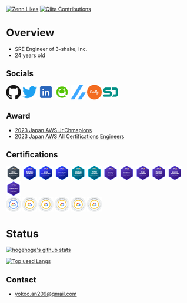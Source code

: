 
[![Zenn Likes](https://badgen.org/img/zenn/yokoo_an209/likes?style=plastic)](https://zenn.dev/yokoo_an209)
[![Qiita Contributions](https://badgen.org/img/qiita/yokoo-an209/contributions?style=plastic)](https://qiita.com/yokoo-an209)

# Overview

- SRE Engineer of 3-shake, Inc.
- 24 years old


## Socials

[<img src="./public/images/social/github.svg" width="40" height="40" />](https://github.com/parupappa)
[<img src="./public/images/social/twitter.svg" width="40" height="40" />](https://twitter.com/866mfs)
[<img src="./public/images/social/linkedin2.png" width="40" height="40" />](https://www.linkedin.com/in/annosuke-yokoo-65a258284/)
[<img src="./public/images/social/qiita.png" width="40" height="40" />](https://qiita.com/yokoo-an209)
[<img src="./public/images/social/zenn.svg" width="40" height="40" />](https://zenn.dev/yokoo_an209)
[<img src="./public/images/social/credly.svg" width="40" height="40" />](https://www.credly.com/users/yokoo-annosuke/badges)
[<img src="./public/images/social/speakerdeck.svg" width="40" height="40" />](https://speakerdeck.com/parupappa2929)


## Award
- [2023 Japan AWS Jr.Chmapions](https://aws.amazon.com/jp/blogs/psa/2023-japan-aws-jr-champions/)
- [2023 Japan AWS All Certifications Engineers](https://aws.amazon.com/jp/blogs/psa/2023-japan-aws-all-certifications-engineers/)

## Certifications
[<img src="./public/images/certification/aws-clf.png" width="40" height="40" />](https://aws.amazon.com/jp/certification/certified-solutions-architect-associate/)
[<img src="./public/images/certification/aws-saa.png" width="40" height="40" />](https://aws.amazon.com/jp/certification/certified-solutions-architect-associate/)
[<img src="./public/images/certification/aws-soa.png" width="40" height="40" />](https://aws.amazon.com/jp/certification/certified-sysops-admin-associate/)
[<img src="./public/images/certification/aws-dva.png" width="40" height="40" />](https://aws.amazon.com/jp/certification/certified-developer-associate/)
[<img src="./public/images/certification/aws-sap.png" width="40" height="40" />](https://aws.amazon.com/jp/certification/certified-developer-associate/)
[<img src="./public/images/certification/aws-dop.png" width="40" height="40" />](https://aws.amazon.com/jp/certification/certified-developer-associate/)
[<img src="./public/images/certification/aws-scs.png" width="40" height="40" />](https://aws.amazon.com/jp/certification/certified-developer-associate/)
[<img src="./public/images/certification/aws-dbs.png" width="40" height="40" />](https://aws.amazon.com/jp/certification/certified-developer-associate/)
[<img src="./public/images/certification/aws-das.png" width="40" height="40" />](https://aws.amazon.com/jp/certification/certified-developer-associate/)
[<img src="./public/images/certification/aws-mls.png" width="40" height="40" />](https://aws.amazon.com/jp/certification/certified-developer-associate/)
[<img src="./public/images/certification/aws-ans.png" width="40" height="40" />](https://aws.amazon.com/jp/certification/certified-developer-associate/)
[<img src="./public/images/certification/aws-pas.png" width="40" height="40" />](https://aws.amazon.com/jp/certification/certified-developer-associate/)
<br>
[<img src="./public/images/certification/gcp-ace.png" width="40" height="40" />](https://cloud.google.com/learn/certification/cloud-engineer?hl=ja/)
[<img src="./public/images/certification/gcp-pca.png" width="40" height="40" />](https://cloud.google.com/learn/certification/cloud-architect?hl=ja/)
[<img src="./public/images/certification/gcp-pcde.png" width="40" height="40" />](https://cloud.google.com/learn/certification/cloud-database-engineer?hl=ja)
[<img src="./public/images/certification/gcp-pcse.png" width="40" height="40" />](https://cloud.google.com/learn/certification/cloud-security-engineer?hl=ja)
[<img src="./public/images/certification/gcp-pcdevops.png" width="40" height="40" />](https://cloud.google.com/learn/certification/cloud-devops-engineer?hl=ja)
[<img src="./public/images/certification/gcp-pcdev.png" width="40" height="40" />](https://cloud.google.com/learn/certification/cloud-developer?hl=ja)


<!-- ## Skills
### WebApplication

[<img src="./public/images/skill/webapp/typescript.svg" width="40" height="40" />](https://www.typescriptlang.org/)
[<img src="./public/images/skill/webapp/javascript.svg" width="40" height="40" />](https://developer.mozilla.org/docs/Web/JavaScript)
[<img src="./public/images/skill/webapp/ruby.svg" width="40" height="40" />](https://www.ruby-lang.org)
[<img src="./public/images/skill/webapp/rails.svg" width="40" height="40" />](https://rubyonrails.org/)
[<img src="./public/images/skill/webapp/react.svg" width="40" height="40" />](https://reactjs.org/)
[<img src="./public/images/skill/webapp/vue-js.svg" width="40" height="40" />](https://ja.vuejs.org/)
[<img src="./public/images/skill/webapp/nextjs.svg" width="40" height="40" />](https://nextjs.org/)
[<img src="./public/images/skill/webapp/go.svg" width="40" height="40" />](https://golang.org/)
[<img src="./public/images/skill/webapp/express.svg" width="40" height="40" />](https://expressjs.com/)
[<img src="./public/images/skill/webapp/gin.svg" width="40" height="40" />](https://gin-gonic.com/)
### SRE

[<img src="./public/images/skill/sre/aws.svg" width="40" height="40" />](https://aws.amazon.com/)
[<img src="./public/images/skill/sre/googlecloud.svg" width="40" height="40" />](https://console.cloud.google.com/)
[<img src="./public/images/skill/sre/githubactions.svg" width="40" height="40" />](https://github.co.jp/features/actions)
[<img src="./public/images/skill/sre/terraform.svg" width="40" height="40" />](https://www.terraform.io/)
[<img src="./public/images/skill/sre/docker.svg" width="40" height="40" />](https://www.docker.com/)
[<img src="./public/images/skill/sre/kubernetes.svg" width="40" height="40" />](https://kubernetes.io/ja/)
[<img src="./public/images/skill/sre/argo-cd.svg" width="40" height="40" />](https://argoproj.github.io/)
[<img src="./public/images/skill/sre/helm.svg" width="40" height="40" />](https://helm.sh/ja/)
[<img src="./public/images/skill/sre/jenkins.svg" width="40" height="40" />](https://www.jenkins.io/)
[<img src="./public/images/skill/sre/tekton.png" width="40" height="40" />](https://cloud.google.com/tekton?hl=ja)
[<img src="./public/images/skill/sre/harness.jpeg" width="40" height="40" />](https://developer.harness.io/docs/platform/connectors/cloud-providers/connect-to-google-cloud-platform-gcp/)
[<img src="./public/images/skill/sre/trivy.png" width="40" height="40" />](https://trivy.dev/)
[<img src="./public/images/skill/sre/circleci.svg" width="40" height="40" />](https://circleci.com/) -->

# Status
<!-- リポジトリステータス -->
[![hogehoge's github stats](https://github-readme-stats.vercel.app/api?username=parupappa&hide=contribs&count_private=true&show_icons=true&theme=tokyonight)](https://github.com/parupappa/)

<!-- ソースコード統計 -->
[![Top used Langs](https://github-readme-stats.vercel.app/api/top-langs/?username=parupappa&layout=compact&theme=tokyonight)](https://github.com/parupappa/)
## Contact

- [yokoo.an209@gmail.com](mailto:yokoo.an209@gmail.com)
